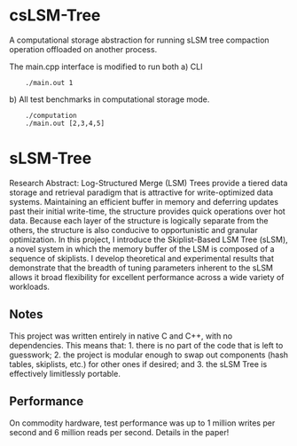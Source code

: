 # csLSM-Tree 

A computational storage abstraction for running sLSM tree compaction operation offloaded on another process.

The main.cpp interface is modified to run both 
a) CLI
```
    ./main.out 1
```

b) All test benchmarks in computational storage mode.

```
    ./computation
    ./main.out [2,3,4,5]
```

# sLSM-Tree

Research Abstract:
Log-Structured Merge (LSM) Trees provide a tiered data storage and retrieval paradigm that is attractive for write-optimized data systems. Maintaining an efficient buffer in memory and deferring updates past their initial write-time, the structure provides quick operations over hot data. Because each layer of the structure is logically separate from the others, the structure is also conducive to opportunistic and granular optimization. In this project, I introduce the Skiplist-Based LSM Tree (sLSM), a novel system in which the memory buffer of the LSM is composed of a sequence of skiplists. I develop theoretical and experimental results that demonstrate that the breadth of tuning parameters inherent to the sLSM allows it broad flexibility for excellent performance across a wide variety of workloads.

## Notes
This project was written entirely in native C and C++, with no dependencies. This means that: 1. there is no part of the code that is left to guesswork; 2. the project is modular enough to swap out components (hash tables, skiplists, etc.) for other ones if desired; and 3. the sLSM Tree is effectively limitlessly portable.

## Performance
On commodity hardware, test performance was up to 1 million writes per second and 6 million reads per second. Details in the paper!
